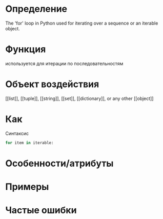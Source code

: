 # Определение
The 'for' loop in Python used for iterating over a sequence or an iterable object.
# Функция
используется для итерации по последовательностям
# Объект воздействия
[[list]], [[tuple]], [[string]], [[set]], [[dictionary]], or any other [[object]]

# Как
Синтаксис
```python
for item in iterable:
```

# Особенности/атрибуты

# Примеры

# Частые ошибки
